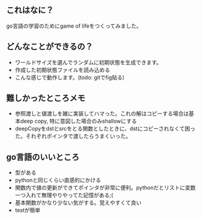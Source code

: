 ## これはなに？
go言語の学習のためにgame of lifeをつくってみました。

## どんなことができるの？
- ワールドサイズを選んでランダムに初期状態を生成できます。
- 作成した初期状態ファイルを読み込める
- こんな感じで動作します。(todo: gitでfig貼る)

## 難しかったところメモ
- 参照渡しと値渡しを雑に実装してハマった。これの解はコピーする場合は基本deep copy, 特に意図した場合のみshallowにする
- deepCopyをdstとsrcをとる関数としたときに、dstにコピーされなくて困った。それぞれポインタで渡したらうまくいった。

## go言語のいいところ
- 型がある
- pythonと同じくらい直感的にかける
- 関数内で値の更新ができてポインタが非常に便利。pythonだとリストに変数一つ入れて無理やりやってた記憶がある;(
- 基本関数がかなり少ない気がする。覚えやすくて良い
- testが簡単
